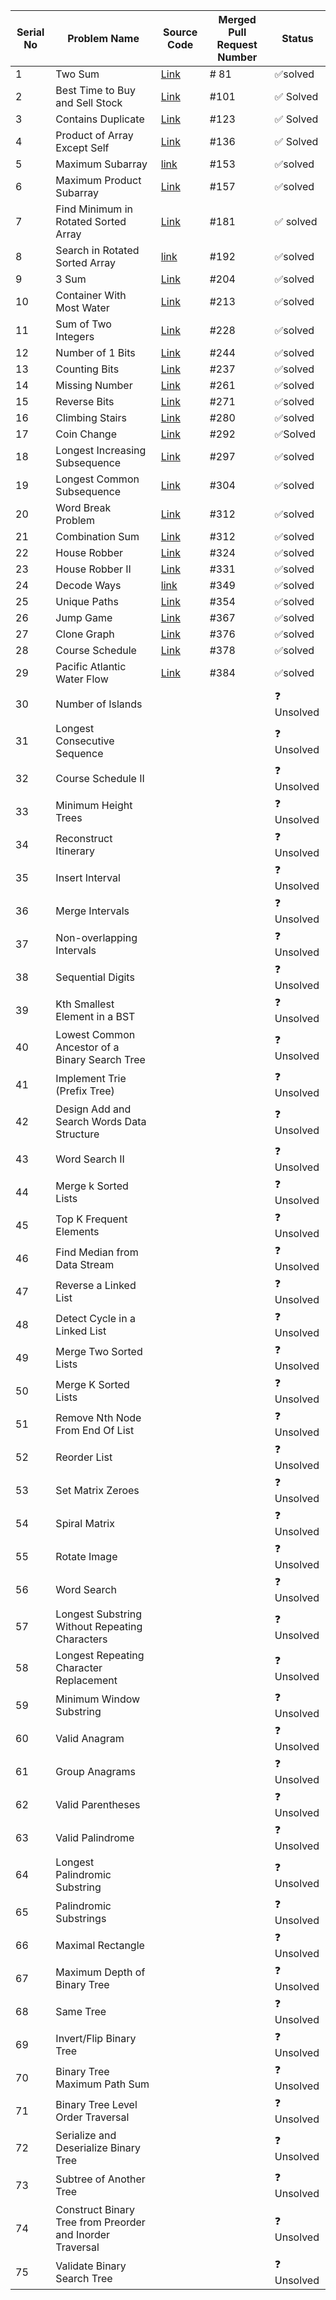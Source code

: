 | Serial No | Problem Name                                      | Source Code | Merged Pull Request Number | Status      |
|-----------|----------------------------------------------------|-------------|----------------------|-------------|
| 1         | Two Sum                                            |[Link](https://github.com/Abiji-2020/DSA-Cracker/tree/main/Blind%2075%20LeetCode/Abinand%20P/Two%20Sum)             | # 81                     | ✅solved  |
| 2         | Best Time to Buy and Sell Stock                   |[Link](https://github.com/Abiji-2020/DSA-Cracker/tree/main/Blind%2075%20LeetCode/Abinand%20P/Best%20time%20to%20buy%20and%20Sell)             |     #101                 |✅ Solved  |
| 3         | Contains Duplicate                                |  [Link](https://github.com/Abiji-2020/DSA-Cracker/tree/main/Blind%2075%20LeetCode/Abinand%20P/Contains%20Duplicate)           |  #123                    | ✅ Solved  |
| 4         | Product of Array Except Self                       | [Link](https://github.com/Abiji-2020/DSA-Cracker/tree/main/Blind%2075%20LeetCode/Abinand%20P/Product%20of%20Array%20Except%20Self)            |     #136                 | ✅ Solved  |
| 5         | Maximum Subarray                                   | [link](https://github.com/Abiji-2020/DSA-Cracker/tree/main/Blind%2075%20LeetCode/Abinand%20P/Maximum%20subarray)            |    #153                  | ✅solved  |
| 6         | Maximum Product Subarray                           |[Link](https://github.com/Abiji-2020/DSA-Cracker/tree/main/Blind%2075%20LeetCode/Abinand%20P/maximum%20product%20subarray)             |  #157                    | ✅solved  |
| 7         | Find Minimum in Rotated Sorted Array               |  [Link](https://github.com/Abiji-2020/DSA-Cracker/tree/main/Blind%2075%20LeetCode/Abinand%20P/Find%20minimum%20in%20rotated%20array)           | #181                     |✅ solved  |
| 8         | Search in Rotated Sorted Array                     |[link](https://github.com/Abiji-2020/DSA-Cracker/tree/main/Blind%2075%20LeetCode/Abinand%20P/Search%20in%20rotated%20array)             | #192                     | ✅solved  |
| 9         | 3 Sum                                              |[Link](https://github.com/Abiji-2020/DSA-Cracker/tree/main/Blind%2075%20LeetCode/Abinand%20P/3sum)             |          #204            | ✅solved  |
| 10        | Container With Most Water                          |[Link](https://github.com/Abiji-2020/DSA-Cracker/tree/main/Blind%2075%20LeetCode/Abinand%20P/Container%20With%20most%20water)             |    #213                  |  ✅solved  |
| 11        | Sum of Two Integers                                |[Link](https://github.com/Abiji-2020/DSA-Cracker/tree/main/Blind%2075%20LeetCode/Abinand%20P/Sum%20of%20Two%20integers)             |    #228                  | ✅solved  |
| 12        | Number of 1 Bits                                   | [Link](https://github.com/Abiji-2020/DSA-Cracker/tree/main/Blind%2075%20LeetCode/Abinand%20P/Number%20of%201%20bits%20)            |      #244        | ✅solved  |
| 13        | Counting Bits                                      |  [Link](https://github.com/Abiji-2020/DSA-Cracker/tree/main/Blind%2075%20LeetCode/Abinand%20P/Counting%20bits)           |       #237                    | ✅solved  |
| 14        | Missing Number                                     | [Link](https://github.com/Abiji-2020/DSA-Cracker/tree/main/Blind%2075%20LeetCode/Abinand%20P/Missing%20number)            |        #261          | ✅solved  |
| 15        | Reverse Bits                                       | [Link](https://github.com/Abiji-2020/DSA-Cracker/tree/main/Blind%2075%20LeetCode/Abinand%20P/Reverse%20Bits)            |  #271                    | ✅solved  |
| 16        | Climbing Stairs                                    |[Link](https://github.com/Abiji-2020/DSA-Cracker/tree/main/Blind%2075%20LeetCode/Abinand%20P/Climbing%20Stairs)             |         #280            | ✅solved  |
| 17        | Coin Change                                        | [Link](https://github.com/Abiji-2020/DSA-Cracker/tree/main/Blind%2075%20LeetCode/Abinand%20P/coin%20change)            |       #292               | ✅Solved  |
| 18        | Longest Increasing Subsequence                     |[Link](https://github.com/Abiji-2020/DSA-Cracker/tree/main/Blind%2075%20LeetCode/Abinand%20P/Longest%20increasing%20subsequence.)             |   #297                   | ✅solved  |
| 19        | Longest Common Subsequence                         | [Link](https://github.com/Abiji-2020/DSA-Cracker/tree/main/Blind%2075%20LeetCode/Abinand%20P/Longest%20common%20subsequence)            |      #304                | ✅solved  |
| 20        | Word Break Problem                                 | [Link](https://github.com/Abiji-2020/DSA-Cracker/tree/main/Blind%2075%20LeetCode/Abinand%20P/Word%20Break)            |         #312             | ✅solved  |
| 21        | Combination Sum                                    |[Link](https://github.com/Abiji-2020/DSA-Cracker/tree/main/Blind%2075%20LeetCode/Abinand%20P/Combination%20Sum)             |      #312                | ✅solved  |
| 22        | House Robber                                       | [Link](https://github.com/Abiji-2020/DSA-Cracker/tree/main/Blind%2075%20LeetCode/Abinand%20P/House%20Robbed)            |      #324                | ✅solved  |
| 23        | House Robber II                                    | [Link](https://github.com/Abiji-2020/DSA-Cracker/tree/main/Blind%2075%20LeetCode/Abinand%20P/House%20Robber%20II)            |      #331                |✅solved  |
| 24        | Decode Ways                                        |[link](https://github.com/Abiji-2020/DSA-Cracker/tree/main/Blind%2075%20LeetCode/Abinand%20P/Decode%20Ways)             |         #349             | ✅solved  |
| 25        | Unique Paths                                       |[Link](https://github.com/Abiji-2020/DSA-Cracker/tree/main/Blind%2075%20LeetCode/Abinand%20P/Unique%20Paths)             |         #354             |✅solved  |
| 26        | Jump Game                                          | [Link](https://github.com/Abiji-2020/DSA-Cracker/tree/main/Blind%2075%20LeetCode/Abinand%20P/Jump%20Game)            |          #367            | ✅solved  |
| 27        | Clone Graph                                        | [Link](https://github.com/Abiji-2020/DSA-Cracker/tree/main/Blind%2075%20LeetCode/Abinand%20P/Clone%20Graph)            |       #376               | ✅solved  |
| 28        | Course Schedule                                    | [Link](https://github.com/Abiji-2020/DSA-Cracker/tree/main/Blind%2075%20LeetCode/Abinand%20P/Course%20Schedule)            |      #378                | ✅solved  |
| 29        | Pacific Atlantic Water Flow                        |[Link](https://github.com/Abiji-2020/DSA-Cracker/tree/main/Blind%2075%20LeetCode/Abinand%20P/Pacific%20Atlantic%20Water%20Flow)             |      #384                |✅solved  |
| 30        | Number of Islands                                  |             |                      | ❓ Unsolved  |
| 31        | Longest Consecutive Sequence                        |             |                      | ❓ Unsolved  |
| 32        | Course Schedule II                                 |             |                      | ❓ Unsolved  |
| 33        | Minimum Height Trees                                |             |                      | ❓ Unsolved  |
| 34        | Reconstruct Itinerary                               |             |                      | ❓ Unsolved  |
| 35        | Insert Interval                                     |             |                      | ❓ Unsolved  |
| 36        | Merge Intervals                                     |             |                      | ❓ Unsolved  |
| 37        | Non-overlapping Intervals                           |             |                      | ❓ Unsolved  |
| 38        | Sequential Digits                                   |             |                      | ❓ Unsolved  |
| 39        | Kth Smallest Element in a BST                      |             |                      | ❓ Unsolved  |
| 40        | Lowest Common Ancestor of a Binary Search Tree      |             |                      | ❓ Unsolved  |
| 41        | Implement Trie (Prefix Tree)                       |             |                      | ❓ Unsolved  |
| 42        | Design Add and Search Words Data Structure          |             |                      | ❓ Unsolved  |
| 43        | Word Search II                                      |             |                      | ❓ Unsolved  |
| 44        | Merge k Sorted Lists                                |             |                      | ❓ Unsolved  |
| 45        | Top K Frequent Elements                              |             |                      | ❓ Unsolved  |
| 46        | Find Median from Data Stream                        |             |                      | ❓ Unsolved  |
| 47        | Reverse a Linked List                               |             |                      | ❓ Unsolved  |
| 48        | Detect Cycle in a Linked List                       |             |                      | ❓ Unsolved  |
| 49        | Merge Two Sorted Lists                              |             |                      | ❓ Unsolved  |
| 50        | Merge K Sorted Lists                                |             |                      | ❓ Unsolved  |
| 51        | Remove Nth Node From End Of List                    |             |                      | ❓ Unsolved  |
| 52        | Reorder List                                        |             |                      | ❓ Unsolved  |
| 53        | Set Matrix Zeroes                                   |             |                      | ❓ Unsolved  |
| 54        | Spiral Matrix                                       |             |                      | ❓ Unsolved  |
| 55        | Rotate Image                                        |             |                      | ❓ Unsolved  |
| 56        | Word Search                                         |             |                      | ❓ Unsolved  |
| 57        | Longest Substring Without Repeating Characters     |             |                      | ❓ Unsolved  |
| 58        | Longest Repeating Character Replacement              |             |                      | ❓ Unsolved  |
| 59        | Minimum Window Substring                            |             |                      | ❓ Unsolved  |
| 60        | Valid Anagram                                       |             |                      | ❓ Unsolved  |
| 61        | Group Anagrams                                      |             |                      | ❓ Unsolved  |
| 62        | Valid Parentheses                                   |             |                      | ❓ Unsolved  |
| 63        | Valid Palindrome                                    |             |                      | ❓ Unsolved  |
| 64        | Longest Palindromic Substring                       |             |                      | ❓ Unsolved  |
| 65        | Palindromic Substrings                              |             |                      | ❓ Unsolved  |
| 66        | Maximal Rectangle                                    |             |                      | ❓ Unsolved  |
| 67        | Maximum Depth of Binary Tree                         |             |                      | ❓ Unsolved  |
| 68        | Same Tree                                            |             |                      | ❓ Unsolved  |
| 69        | Invert/Flip Binary Tree                             |             |                      | ❓ Unsolved  |
| 70        | Binary Tree Maximum Path Sum                        |             |                      | ❓ Unsolved  |
| 71        | Binary Tree Level Order Traversal                   |             |                      | ❓ Unsolved  |
| 72        | Serialize and Deserialize Binary Tree               |             |                      | ❓ Unsolved  |
| 73        | Subtree of Another Tree                             |             |                      | ❓ Unsolved  |
| 74        | Construct Binary Tree from Preorder and Inorder Traversal |             |                      | ❓ Unsolved  |
| 75        | Validate Binary Search Tree                         |             |                      | ❓ Unsolved  |

